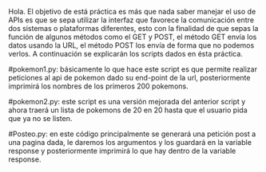 Hola. El objetivo de está práctica es más que nada saber manejar el uso de APIs es que se sepa utilizar la interfaz que favorece la comunicación entre dos sistemas o plataformas diferentes, esto con la finalidad de que sepas la función de algunos métodos como el GET y POST, el método GET envía los datos usando la URL, el método POST los envía de forma que no podemos verlos. A continuación se explicarán los scripts dados en ésta práctica.

#pokemon1.py: básicamente lo que hace este script es que permite realizar peticiones al api de pokemon dado su end-point de la url, posteriormente imprimirá los nombres de los primeros 200 pokemons.

#pokemon2.py: este script es una versión mejorada del anterior script y ahora traerá un lista de pokemons de 20 en 20 hasta que el usuario pida que ya no se listen.

#Posteo.py: en este código principalmente se generará una petición post a una pagina dada, le daremos los argumentos y los guardará en la variable response y posteriormente imprimirá lo que hay dentro de la variable response.

